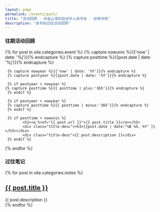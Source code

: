 ```yaml
---
layout: page
permalink: /events/past/
title: "活动回顾 - 旧金山湾区硅谷华人读书会 - 谷雨书苑"
description: "读书会过往活动回顾"
---
```


<h3 class="section-heading text-center">往期活动回顾</a></h3>
<div class="tiles">
{% for post in site.categories.event %}
     {% capture nowunix %}{{'now' | date: '%j'}}{% endcapture %}
     {% capture posttime %}{{post.date | date: '%j'}}{% endcapture %}


     {% capture nowyear %}{{'now' | date: '%Y'}}{% endcapture %}
     {% capture postyear %}{{post.date | date: '%Y'}}{% endcapture %}

     {% if postyear > nowyear %}
  	{% capture posttime %}{{ posttime | plus:'365'}}{% endcapture %}
     {% endif %}

     {% if postyear < nowyear %}
     {% capture posttime %}{{ posttime | minus:'365'}}{% endcapture %}
     {% endif %}

     {% if posttime < nowunix %}
            <h2><a href="{{ post.url }}">{{ post.title }}</a></h2>
            <div class="title-desc"><h3>{{post.date | date:"%B %d, %Y" }}</h3></div>
            <div class="title-desc">{{ post.description }}</div>
     {% endif %}
{% endfor %}
</div><!-- /.tiles -->

<h3 class="section-heading text-center">过往笔记</a></h3>
<div class="tiles">
{% for post in site.categories.notes %}
                <h2><a href="{{ post.url }}">{{ post.title }}</a></h2>
                <div class="title-desc">{{ post.description }}</div>
{% endfor %}

